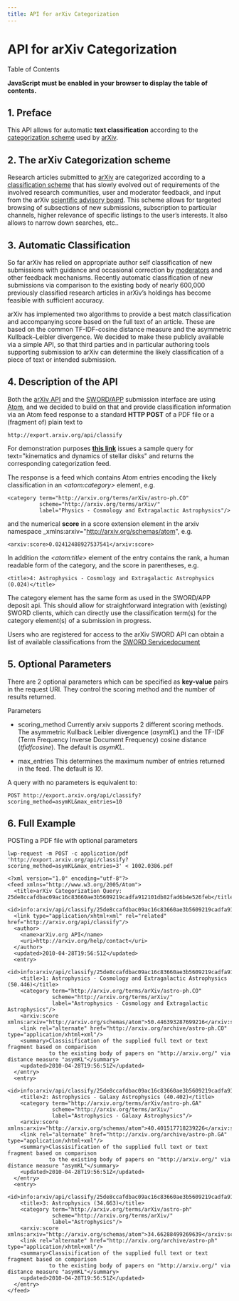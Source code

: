 ```yaml
---
title: API for arXiv Categorization
---
```


<div id="myheader">

# API for arXiv Categorization

<div id="toc">

<div id="toctitle">

Table of Contents

</div>

**JavaScript must be enabled in your browser to display the table of
contents.**

</div>

</div>

<div id="preamble">

<div class="sectionbody">

</div>

</div>

## 1\. Preface

<div class="sectionbody">

<div class="paragraph">

This API allows for automatic **text classification** according to the
[categorization scheme](http://arxiv.org/help/prep#subj) used by
[arXiv](http://arxiv.org/).

</div>

</div>

## 2\. The arXiv Categorization scheme

<div class="sectionbody">

<div class="paragraph">

Research articles submitted to [arXiv](http://arxiv.org/) are
categorized according to a [classification
scheme](http://arxiv.org/help/prep#subj) that has slowly evolved out of
requirements of the involved research communities, user and moderator
feedback, and input from the arXiv [scientific advisory
board](http://arxiv.org/help/scientific_ad_board). This scheme allows
for targeted browsing of subsections of new submissions, subscription to
particular channels, higher relevance of specific listings to the user’s
interests. It also allows to narrow down searches, etc..

</div>

</div>

## 3\. Automatic Classification

<div class="sectionbody">

<div class="paragraph">

So far arXiv has relied on appropriate author self classification of new
submissions with guidance and occasional correction by
[moderators](http://arxiv.org/help/moderation) and other feedback
mechanisms. Recently automatic classification of new submissions via
comparison to the existing body of nearly 600,000 previously classified
research articles in arXiv’s holdings has become feasible with
sufficient accuracy.

</div>

<div class="paragraph">

arXiv has implemented two algorithms to provide a best match
classification and accompanying score based on the full text of an
article. These are based on the common TF-IDF-cosine distance measure
and the asymmetric Kullback–Leibler divergence. We decided to make these
publicly available via a simple API, so that third parties and in
particular authoring tools supporting submission to arXiv can determine
the likely classification of a piece of text or intended submission.

</div>

</div>

## 4\. Description of the API

<div class="sectionbody">

<div class="paragraph">

Both the [arXiv API](http://arxiv.org/help/api/index) and the
[SWORD/APP](http://arxiv.org/help/submit_sword) submission interface are
using [Atom](http://tools.ietf.org/html/rfc4287), and we decided to
build on that and provide classification information via an Atom feed
response to a standard **HTTP POST** of a PDF file or a (fragment of)
plain text to

</div>

<div class="listingblock">

<div class="content">

    http://export.arxiv.org/api/classify

</div>

</div>

<div class="paragraph">

For demonstration purposes [**this
link**](http://export.arxiv.org/api/classify?text=kinematics%20and%20dynamics%20of%20stellar%20disks)
issues a sample query for text="kinematics and dynamics of stellar
disks" and returns the corresponding categorization feed.

</div>

<div class="paragraph">

The response is a feed which contains Atom entries encoding the likely
classification in an *\<atom:category\>* element, e.g.

</div>

<div class="listingblock">

<div class="content">

    <category term="http://arxiv.org/terms/arXiv/astro-ph.CO"
              scheme="http://arxiv.org/terms/arXiv/"
              label="Physics - Cosmology and Extragalactic Astrophysics"/>

</div>

</div>

<div class="paragraph">

and the numerical **score** in a score extension element in the arxiv
namespace \_xmlns:arxiv="http://arxiv.org/schemas/atom", e.g.

</div>

<div class="listingblock">

<div class="content">

    <arxiv:score>0.02412488927537541</arxiv:score>

</div>

</div>

<div class="paragraph">

In addition the *\<atom:title\>* element of the entry contains the rank,
a human readable form of the category, and the score in parentheses,
e.g.

</div>

<div class="listingblock">

<div class="content">

    <title>4: Astrophysics - Cosmology and Extragalactic Astrophysics (0.024)</title>

</div>

</div>

<div class="paragraph">

The category element has the same form as used in the SWORD/APP deposit
api. This should allow for straightforward integration with (existing)
SWORD clients, which can directly use the classification term(s) for the
category element(s) of a submission in progress.

</div>

<div class="paragraph">

Users who are registered for access to the arXiv SWORD API can obtain a
list of available classifications from the [SWORD
Servicedocument](https://arxiv.org/sword-app/servicedocument)

</div>

</div>

## 5\. Optional Parameters

<div class="sectionbody">

<div class="paragraph">

There are 2 optional parameters which can be specified as **key-value**
pairs in the request URI. They control the scoring method and the number
of results returned.

</div>

<div class="ulist">

<div class="title">

Parameters

</div>

  - scoring\_method Currently arxiv supports 2 different scoring
    methods. The asymmetric Kullback Leibler divergence (*asymKL*) and
    the TF-IDF (Term Frequency Inverse Document Frequency) cosine
    distance (*tfidfcosine*). The default is *asymKL*.

  - max\_entries This determines the maximum number of entries returned
    in the feed. The default is *10*.

</div>

<div class="paragraph">

A query with no parameters is equivalent
    to:

</div>

<div class="listingblock">

<div class="content">

    POST http://export.arxiv.org/api/classify?scoring_method=asymKL&max_entries=10

</div>

</div>

</div>

## 6\. Full Example

<div class="sectionbody">

<div class="paragraph">

POSTing a PDF file with optional
    parameters

</div>

<div class="listingblock">

<div class="content">

    lwp-request -m POST -c application/pdf  'http://export.arxiv.org/api/classify?scoring_method=asymKL&max_entries=3' < 1002.0386.pdf

</div>

</div>

<div class="listingblock">

<div class="content">

    <?xml version="1.0" encoding="utf-8"?>
    <feed xmlns="http://www.w3.org/2005/Atom">
      <title>arXiv Categorization Query: 25de8ccafdbac09ac16c83660ae3b5609219cadfa912101db82fad6b4e526feb</title>
      <id>info:arxiv/api/classify/25de8ccafdbac09ac16c83660ae3b5609219cadfa912101db82fad6b4e526feb</id>
      <link type="application/xhtml+xml" rel="related" href="http://arxiv.org/api/classify"/>
      <author>
        <name>arXiv.org API</name>
        <uri>http://arxiv.org/help/contact</uri>
      </author>
      <updated>2010-04-28T19:56:51Z</updated>
      <entry>
        <id>info:arxiv/api/classify/25de8ccafdbac09ac16c83660ae3b5609219cadfa912101db82fad6b4e526feb/1</id>
        <title>1: Astrophysics - Cosmology and Extragalactic Astrophysics (50.446)</title>
        <category term="http://arxiv.org/terms/arXiv/astro-ph.CO"
                  scheme="http://arxiv.org/terms/arXiv/"
                  label="Astrophysics - Cosmology and Extragalactic Astrophysics"/>
        <arxiv:score xmlns:arxiv="http://arxiv.org/schemas/atom">50.446393287699216</arxiv:score>
        <link rel="alternate" href="http://arxiv.org/archive/astro-ph.CO" type="application/xhtml+xml"/>
        <summary>Classisification of the supplied full text or text fragment based on comparison
                 to the existing body of papers on "http://arxiv.org/" via distance measure "asymKL"</summary>
        <updated>2010-04-28T19:56:51Z</updated>
      </entry>
      <entry>
        <id>info:arxiv/api/classify/25de8ccafdbac09ac16c83660ae3b5609219cadfa912101db82fad6b4e526feb/2</id>
        <title>2: Astrophysics - Galaxy Astrophysics (40.402)</title>
        <category term="http://arxiv.org/terms/arXiv/astro-ph.GA"
                  scheme="http://arxiv.org/terms/arXiv/"
                  label="Astrophysics - Galaxy Astrophysics"/>
        <arxiv:score xmlns:arxiv="http://arxiv.org/schemas/atom">40.401517718239226</arxiv:score>
        <link rel="alternate" href="http://arxiv.org/archive/astro-ph.GA" type="application/xhtml+xml"/>
        <summary>Classisification of the supplied full text or text fragment based on comparison
                 to the existing body of papers on "http://arxiv.org/" via distance measure "asymKL"</summary>
        <updated>2010-04-28T19:56:51Z</updated>
      </entry>
      <entry>
        <id>info:arxiv/api/classify/25de8ccafdbac09ac16c83660ae3b5609219cadfa912101db82fad6b4e526feb/3</id>
        <title>3: Astrophysics (34.663)</title>
        <category term="http://arxiv.org/terms/arXiv/astro-ph"
                  scheme="http://arxiv.org/terms/arXiv/"
                  label="Astrophysics"/>
        <arxiv:score xmlns:arxiv="http://arxiv.org/schemas/atom">34.66288499269639</arxiv:score>
        <link rel="alternate" href="http://arxiv.org/archive/astro-ph" type="application/xhtml+xml"/>
        <summary>Classisification of the supplied full text or text fragment based on comparison
                 to the existing body of papers on "http://arxiv.org/" via distance measure "asymKL"</summary>
        <updated>2010-04-28T19:56:51Z</updated>
      </entry>
    </feed>

</div>

</div>

</div>
